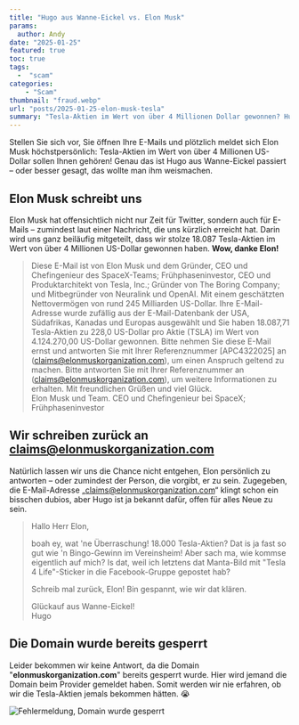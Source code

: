 ```yaml
---
title: "Hugo aus Wanne-Eickel vs. Elon Musk"
params:
  author: Andy
date: "2025-01-25"
featured: true
toc: true
tags: 
  -  "scam"
categories:
    - "Scam"
thumbnail: "fraud.webp"
url: "posts/2025-01-25-elon-musk-tesla"
summary: "Tesla-Aktien im Wert von über 4 Millionen Dollar gewonnen? Hugo wittert den Braten – und es riecht verdammt nach Phishing."
---
```



Stellen Sie sich vor, Sie öffnen Ihre E-Mails und plötzlich meldet sich Elon Musk höchstpersönlich: Tesla-Aktien im Wert von über 4 Millionen US-Dollar sollen Ihnen gehören! Genau das ist Hugo aus Wanne-Eickel passiert – oder besser gesagt, das wollte man ihm weismachen. 

## Elon Musk schreibt uns  

Elon Musk hat offensichtlich nicht nur Zeit für Twitter, sondern auch für E-Mails – zumindest laut einer Nachricht, die uns kürzlich erreicht hat. Darin wird uns ganz beiläufig mitgeteilt, dass wir stolze 18.087 Tesla-Aktien im Wert von über 4 Millionen US-Dollar gewonnen haben. **Wow, danke Elon!**


> Diese E-Mail ist von Elon Musk und dem Gründer, CEO und Chefingenieur des SpaceX-Teams; Frühphaseninvestor, CEO und Produktarchitekt von Tesla, Inc.; Gründer von The Boring Company; und Mitbegründer von Neuralink und OpenAI. Mit einem geschätzten Nettovermögen von rund 245 Milliarden US-Dollar. Ihre E-Mail-Adresse wurde zufällig aus der E-Mail-Datenbank der USA, Südafrikas, Kanadas und Europas ausgewählt und Sie haben 18.087,71 Tesla-Aktien zu 228,0 US-Dollar pro Aktie (TSLA) im Wert von 4.124.270,00 US-Dollar gewonnen. Bitte nehmen Sie diese E-Mail ernst und antworten Sie mit Ihrer Referenznummer [APC4322025] an (claims@elonmuskorganization.com), um einen Anspruch geltend zu machen. Bitte antworten Sie mit Ihrer Referenznummer an (claims@elonmuskorganization.com), um weitere Informationen zu erhalten. Mit freundlichen Grüßen und viel Glück.   
> Elon Musk und Team. CEO und Chefingenieur bei SpaceX; Frühphaseninvestor 


## Wir schreiben zurück an claims@elonmuskorganization.com

Natürlich lassen wir uns die Chance nicht entgehen, Elon persönlich zu antworten – oder zumindest der Person, die vorgibt, er zu sein. Zugegeben, die E-Mail-Adresse „claims@elonmuskorganization.com“ klingt schon ein bisschen dubios, aber Hugo ist ja bekannt dafür, offen für alles Neue zu sein. 

> Hallo Herr Elon,    
>   
> boah ey, wat 'ne Überraschung! 18.000 Tesla-Aktien? Dat is ja fast so gut wie 'n Bingo-Gewinn im Vereinsheim! Aber sach ma, wie kommse eigentlich auf mich? Is dat, weil ich letztens dat Manta-Bild mit "Tesla 4 Life"-Sticker in die Facebook-Gruppe gepostet hab?    
>   
> Schreib mal zurück, Elon! Bin gespannt, wie wir dat klären.    
>   
> Glückauf aus Wanne-Eickel!    
> Hugo    

## Die Domain wurde bereits gesperrt

Leider bekommen wir keine Antwort, da die Domain "**elonmuskorganization.com**" bereits gesperrt wurde. Hier wird jemand die Domain beim Provider gemeldet haben. Somit werden wir nie erfahren, ob wir die Tesla-Aktien jemals bekommen hätten. 😭

![Fehlermeldung, Domain wurde gesperrt](/posts/2025-01-25-elon-musk-tesla/suspended.png)
